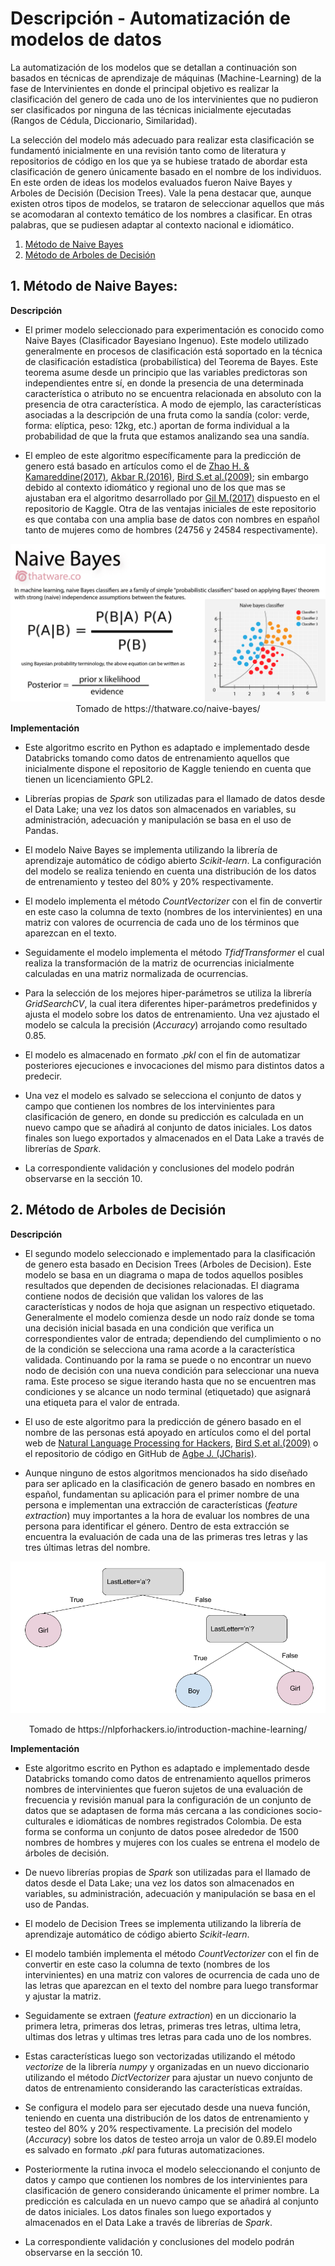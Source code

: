# Descripción - Automatización de modelos de datos

La automatización de los modelos que se detallan a continuación son basados en técnicas de aprendizaje de máquinas (Machine-Learning) de la fase de Intervinientes en donde el principal objetivo es realizar la clasificación del genero de cada uno de los intervinientes que no pudieron ser clasificados por ninguna de las técnicas inicialmente ejecutadas (Rangos de Cédula, Diccionario, Similaridad).

La selección del modelo más adecuado para realizar esta clasificación se fundamentó inicialmente en una revisión tanto como de literatura y repositorios de código en los que ya se hubiese tratado de abordar esta clasificación de genero únicamente basado en el nombre de los individuos. En este orden de ideas los modelos evaluados fueron Naive Bayes y Arboles de Decisión (Decision Trees). Vale la pena destacar que, aunque existen otros tipos de modelos, se trataron de seleccionar aquellos que más se acomodaran al contexto temático de los nombres a clasificar. En otras palabras, que se pudiesen adaptar al contexto nacional e idiomático.

1. [Método de Naive Bayes](#1naive_bayes)
2. [Método de Arboles de Decisión](#2decision_trees)

<a name="1naive_bayes"></a>
## 1.	Método de Naive Bayes:


**Descripción**

*    El primer modelo seleccionado para experimentación es conocido como Naive Bayes (Clasificador Bayesiano Ingenuo). Este modelo utilizado generalmente en procesos de clasificación está soportado en la técnica de clasificación estadística (probabilística) del Teorema de Bayes. Este teorema asume desde un principio que las variables predictoras son independientes entre sí, en donde la presencia de una determinada característica o atributo no se encuentra relacionada en absoluto con la presencia de otra característica. A modo de ejemplo, las características asociadas a la descripción de una fruta como la sandía (color: verde, forma: elíptica, peso: 12kg, etc.) aportan de forma individual a la probabilidad de que la fruta que estamos analizando sea una sandía.

*    El empleo de este algoritmo específicamente para la predicción de genero está basado en artículos  como el de [Zhao H. & Kamareddine(2017)](http://www.macs.hw.ac.uk/~hz103/CSCI'17.pdf), [Akbar R.(2016)](https://www.researchgate.net/publication/308785770_Gender_Classification_of_Indonesian_Names_Using_Multinomial_Naive_Bayes_and_Random_Forrest_Classifiers), [Bird S.et al.(2009)](https://www.nltk.org/book/ch06.html); sin embargo debido al contexto idiomático y regional uno de los que mas se ajustaban era el algoritmo desarrollado por [Gil M.(2017)](https://www.kaggle.com/migalpha/spanish-names) dispuesto en el repositorio de Kaggle. Otra de las ventajas iniciales de este repositorio es que contaba con una amplia base de datos con nombres en español tanto de mujeres como de hombres (24756 y 24584 respectivamente). 

<p align="center">
 <img src="naive_bayes.png">
 Tomado de https://thatware.co/naive-bayes/
</p>

**Implementación**

*    Este algoritmo escrito en Python es adaptado e implementado desde Databricks tomando como datos de entrenamiento aquellos que inicialmente dispone el repositorio de Kaggle teniendo en cuenta que tienen un licenciamiento GPL2. 

*    Librerías propias de _Spark_ son utilizadas para el llamado de datos desde el Data Lake; una vez los datos son almacenados en variables, su administración, adecuación y manipulación se basa en el uso de Pandas.

*    El modelo Naive Bayes se implementa utilizando la librería de aprendizaje automático de código abierto _Scikit-learn_. La configuración del modelo se realiza teniendo en cuenta una distribución de los datos de entrenamiento y testeo del 80% y 20% respectivamente.

*    El modelo implementa el método _CountVectorizer_ con el fin de convertir en este caso la columna de texto (nombres de los intervinientes) en una matriz con valores de ocurrencia de cada uno de los términos que aparezcan en el texto. 

*    Seguidamente el modelo implementa el método _TfidfTransformer_ el cual realiza la transformación de la matriz de ocurrencias inicialmente calculadas en una matriz normalizada de ocurrencias.

*    Para la selección de los mejores hiper-parámetros se utiliza la librería _GridSearchCV_, la cual itera diferentes hiper-parámetros predefinidos y ajusta el modelo sobre los datos de entrenamiento. Una vez ajustado el modelo se calcula la precisión (_Accuracy_) arrojando como resultado 0.85.

*    El modelo es almacenado en formato ._pkl_ con el fin de automatizar posteriores ejecuciones e invocaciones del mismo para distintos datos a predecir.

*    Una vez el modelo es salvado se selecciona el conjunto de datos y campo que contienen los nombres de los intervinientes para clasificación de genero, en donde su predicción es calculada en un nuevo campo que se añadirá al conjunto de datos iniciales. Los datos finales son luego exportados y almacenados en el Data Lake a través de librerías de _Spark_.

*    La correspondiente validación y conclusiones del modelo podrán observarse en la sección 10.

<a name="2decision_trees"></a>
## 2.	Método de Arboles de Decisión

**Descripción**

*    El segundo modelo seleccionado e implementado para la clasificación de genero esta basado en Decision Trees (Arboles de Decision). Este modelo se basa en un diagrama o mapa de todos aquellos posibles resultados que dependen de decisiones relacionadas. El diagrama contiene nodos de decisión que validan los valores de las características y nodos de hoja que asignan un respectivo etiquetado. Generalmente el modelo comienza desde un nodo raíz donde se toma una decisión inicial basada en una condición que verifica un correspondientes valor de entrada; dependiendo del cumplimiento o no de la condición se selecciona una rama acorde a la característica validada. Continuando por la rama se puede o no encontrar un nuevo nodo de decisión con una nueva condición para seleccionar una nueva rama. Este proceso se sigue iterando hasta que no se encuentren mas condiciones y se alcance un nodo terminal (etiquetado) que asignará una etiqueta para el valor de entrada.

*    El uso de este algoritmo para la predicción de género basado en el nombre de las personas está apoyado en artículos como el del portal web de [Natural Language Processing for Hackers](https://nlpforhackers.io/introduction-machine-learning/), [Bird S.et al.(2009)](https://www.nltk.org/book/ch06.html) o el repositorio de código en GitHub de [Agbe J. (JCharis)](https://github.com/Jcharis/Python-Machine-Learning/blob/master/Gender%20Classification%20With%20%20Machine%20Learning/Gender%20Classification%20of%20Names%20With%20Machine%20Learning.ipynb). 

*    Aunque ninguno de estos algoritmos mencionados ha sido diseñado para ser aplicado en la clasificación de genero basado en nombres en español, fundamentan su aplicación para el primer nombre de una persona e implementan una extracción de características (_feature extraction_) muy importantes a la hora de evaluar los nombres de una persona para identificar el género. Dentro de esta extracción se encuentra la evaluación de cada una de las primeras tres letras y las tres últimas letras del nombre.

<p align="center">
 <img src="decision_trees.png">
</p>
<p align="center">Tomado de https://nlpforhackers.io/introduction-machine-learning/</p>


**Implementación**

*    Este algoritmo escrito en Python es adaptado e implementado desde Databricks tomando como datos de entrenamiento aquellos primeros nombres de intervinientes que fueron sujetos de una evaluación de frecuencia y revisión manual para la configuración de un conjunto de datos que se adaptasen de forma más cercana a las condiciones socio-culturales e idiomáticas de nombres registrados Colombia. De esta forma se conforma un conjunto de datos posee alrededor de 1500 nombres de hombres y mujeres con los cuales se entrena el modelo de árboles de decisión.

*    De nuevo librerías propias de _Spark_ son utilizadas para el llamado de datos desde el Data Lake; una vez los datos son almacenados en variables, su administración, adecuación y manipulación se basa en el uso de Pandas.

*    El modelo de Decision Trees se implementa utilizando la librería de aprendizaje automático de código abierto _Scikit-learn_. 

*    El modelo también implementa el método _CountVectorizer_ con el fin de convertir en este caso la columna de texto (nombres de los intervinientes) en una matriz con valores de ocurrencia de cada uno de las letras que aparezcan en el texto del nombre para luego transformar y ajustar la matriz.

*    Seguidamente se extraen (_feature extraction_) en un diccionario la primera letra, primeras dos letras, primeras tres letras, ultima letra, ultimas dos letras y ultimas tres letras para cada uno de los nombres. 

*    Estas características luego son vectorizadas utilizando el método _vectorize_ de la librería _numpy_ y organizadas en un nuevo diccionario utilizando el método _DictVectorizer_ para ajustar un nuevo conjunto de datos de entrenamiento considerando las características extraídas.

*    Se configura el modelo para ser ejecutado desde una nueva función, teniendo en cuenta una distribución de los datos de entrenamiento y testeo del 80% y 20% respectivamente. La precisión del modelo (_Accuracy_) sobre los datos de testeo arroja un valor de 0.89.El modelo es salvado en formato ._pkl_ para futuras automatizaciones.

*    Posteriormente la rutina invoca el modelo seleccionando el conjunto de datos y campo que contienen los nombres de los intervinientes para clasificación de genero considerando únicamente el primer nombre. La predicción es calculada en un nuevo campo que se añadirá al conjunto de datos iniciales. Los datos finales son luego exportados y almacenados en el Data Lake a través de librerías de _Spark_.

*    La correspondiente validación y conclusiones del modelo podrán observarse en la sección 10.
